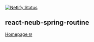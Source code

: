 [![Netlify Status](https://api.netlify.com/api/v1/badges/af7fee8a-23ef-4e1c-ad81-6754e0bc7060/deploy-status)](https://app.netlify.com/sites/spring23/deploys)

## react-neub-spring-routine

[Homepage 🌐](https://spring23.netlify.app)
